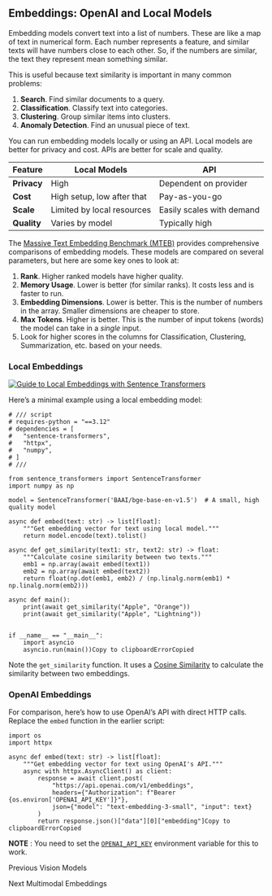 ## Embeddings: OpenAI and Local Models

Embedding models convert text into a list of numbers. These are like a map of
text in numerical form. Each number represents a feature, and similar texts
will have numbers close to each other. So, if the numbers are similar, the
text they represent mean something similar.

This is useful because text similarity is important in many common problems:

  1. **Search**. Find similar documents to a query.
  2. **Classification**. Classify text into categories.
  3. **Clustering**. Group similar items into clusters.
  4. **Anomaly Detection**. Find an unusual piece of text.

You can run embedding models locally or using an API. Local models are better
for privacy and cost. APIs are better for scale and quality.

Feature | Local Models | API  
---|---|---  
**Privacy** | High | Dependent on provider  
**Cost** | High setup, low after that | Pay-as-you-go  
**Scale** | Limited by local resources | Easily scales with demand  
**Quality** | Varies by model | Typically high  
  
The [Massive Text Embedding Benchmark
(MTEB)](https://huggingface.co/spaces/mteb/leaderboard) provides comprehensive
comparisons of embedding models. These models are compared on several
parameters, but here are some key ones to look at:

  1. **Rank**. Higher ranked models have higher quality.
  2. **Memory Usage**. Lower is better (for similar ranks). It costs less and is faster to run.
  3. **Embedding Dimensions**. Lower is better. This is the number of numbers in the array. Smaller dimensions are cheaper to store.
  4. **Max Tokens**. Higher is better. This is the number of input tokens (words) the model can take in a _single_ input.
  5. Look for higher scores in the columns for Classification, Clustering, Summarization, etc. based on your needs.

### Local Embeddings

[![Guide to Local Embeddings with Sentence
Transformers](https://i.ytimg.com/vi/OATCgQtNX2o/sddefault.jpg)](https://youtu.be/OATCgQtNX2o)

Here’s a minimal example using a local embedding model:

    
    
    # /// script
    # requires-python = "==3.12"
    # dependencies = [
    #   "sentence-transformers",
    #   "httpx",
    #   "numpy",
    # ]
    # ///
    
    from sentence_transformers import SentenceTransformer
    import numpy as np
    
    model = SentenceTransformer('BAAI/bge-base-en-v1.5')  # A small, high quality model
    
    async def embed(text: str) -> list[float]:
        """Get embedding vector for text using local model."""
        return model.encode(text).tolist()
    
    async def get_similarity(text1: str, text2: str) -> float:
        """Calculate cosine similarity between two texts."""
        emb1 = np.array(await embed(text1))
        emb2 = np.array(await embed(text2))
        return float(np.dot(emb1, emb2) / (np.linalg.norm(emb1) * np.linalg.norm(emb2)))
    
    async def main():
        print(await get_similarity("Apple", "Orange"))
        print(await get_similarity("Apple", "Lightning"))
    
    
    if __name__ == "__main__":
        import asyncio
        asyncio.run(main())Copy to clipboardErrorCopied

Note the `get_similarity` function. It uses a [Cosine
Similarity](https://en.wikipedia.org/wiki/Cosine_similarity) to calculate the
similarity between two embeddings.

### OpenAI Embeddings

For comparison, here’s how to use OpenAI’s API with direct HTTP calls. Replace
the `embed` function in the earlier script:

    
    
    import os
    import httpx
    
    async def embed(text: str) -> list[float]:
        """Get embedding vector for text using OpenAI's API."""
        async with httpx.AsyncClient() as client:
            response = await client.post(
                "https://api.openai.com/v1/embeddings",
                headers={"Authorization": f"Bearer {os.environ['OPENAI_API_KEY']}"},
                json={"model": "text-embedding-3-small", "input": text}
            )
            return response.json()["data"][0]["embedding"]Copy to clipboardErrorCopied

**NOTE** : You need to set the
[`OPENAI_API_KEY`](https://platform.openai.com/api-keys) environment variable
for this to work.

Previous Vision Models

Next Multimodal Embeddings

